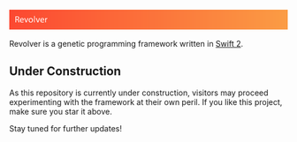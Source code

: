 ![image](Resources/header.png)

Revolver is a genetic programming framework written in [Swift 2](http://swift.org).

## Under Construction
As this repository is currently under construction, visitors may proceed experimenting with the framework at their own peril. If you like this project, make sure you star it above.

Stay tuned for further updates!
